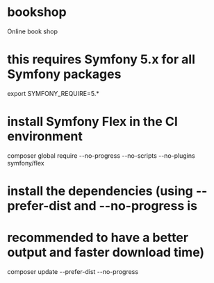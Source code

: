 # bookshop
Online book shop
# this requires Symfony 5.x for all Symfony packages
export SYMFONY_REQUIRE=5.*

# install Symfony Flex in the CI environment
composer global require --no-progress --no-scripts --no-plugins symfony/flex

# install the dependencies (using --prefer-dist and --no-progress is
# recommended to have a better output and faster download time)
composer update --prefer-dist --no-progress